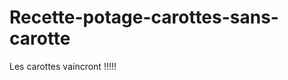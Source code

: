 Recette-potage-carottes-sans-carotte
====================================

Les carottes vaincront !!!!!
